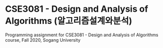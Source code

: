 # CSE3081 - Design and Analysis of Algorithms (알고리즘설계와분석)

Programming assignment for CSE3081 - Design and Analysis of Algorithms course, Fall 2020, Sogang University

